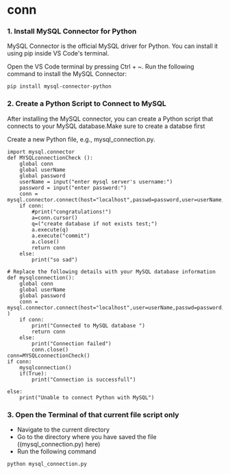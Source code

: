 # conn
### 1. Install MySQL Connector for Python
MySQL Connector is the official MySQL driver for Python. You can install it using pip inside VS Code's terminal.

Open the VS Code terminal by pressing Ctrl + ~.
Run the following command to install the MySQL Connector:
```
pip install mysql-connector-python
```
### 2. Create a Python Script to Connect to MySQL
After installing the MySQL connector, you can create a Python script that connects to your MySQL database.Make sure to create a databse first

Create a new Python file, e.g., mysql_connection.py.

```
import mysql.connector 
def MYSQLconnectionCheck ():
    global conn
    global userName
    global password
    userName = input("enter mysql server's username:")
    password = input("enter password:")
    conn = mysql.connector.connect(host="localhost",passwd=password,user=userName,auth_plugin="mysql_native_password")
    if conn:
        #print("congratulations!")
        a=conn.cursor()
        q=("create database if not exists test;")
        a.execute(q)
        a.execute("commit")
        a.close()
        return conn
    else:
        print("so sad")

# Replace the following details with your MySQL database information
def mysqlconnection():
    global conn
    global userName
    global password
    conn = mysql.connector.connect(host="localhost",user=userName,passwd=password,database="test",auth_plugin="mysql_native_password" )
    if conn:
        print("Connected to MySQL database ")
        return conn
    else:
        print("Connection failed")
        conn.close()
conn=MYSQLconnectionCheck()
if conn:
    mysqlconnection()
    if(True):
        print("Connection is successfull")
        
else:
    print("Unable to connect Python with MySQL")
```
### 3. Open the Terminal of that current file script only
   * Navigate to the current directory
   * Go to the directory where you have saved the file ((mysql_connection.py) here)
   * Run the following command
```
python mysql_connection.py
```


